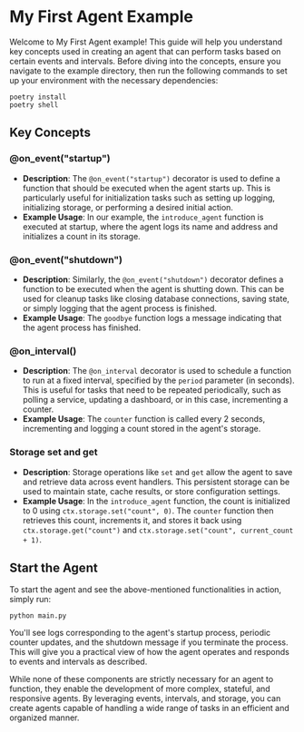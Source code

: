 # My First Agent Example

Welcome to My First Agent example! This guide will help you understand key concepts used in creating an agent that can perform tasks based on certain events and intervals. Before diving into the concepts, ensure you navigate to the example directory, then run the following commands to set up your environment with the necessary dependencies:

```
poetry install
poetry shell
```

## Key Concepts

### @on_event("startup")

- **Description**: The `@on_event("startup")` decorator is used to define a function that should be executed when the agent starts up. This is particularly useful for initialization tasks such as setting up logging, initializing storage, or performing a desired initial action.
- **Example Usage**: In our example, the `introduce_agent` function is executed at startup, where the agent logs its name and address and initializes a count in its storage.

### @on_event("shutdown")

- **Description**: Similarly, the `@on_event("shutdown")` decorator defines a function to be executed when the agent is shutting down. This can be used for cleanup tasks like closing database connections, saving state, or simply logging that the agent process is finished.
- **Example Usage**: The `goodbye` function logs a message indicating that the agent process has finished.

### @on_interval()

- **Description**: The `@on_interval` decorator is used to schedule a function to run at a fixed interval, specified by the `period` parameter (in seconds). This is useful for tasks that need to be repeated periodically, such as polling a service, updating a dashboard, or in this case, incrementing a counter.
- **Example Usage**: The `counter` function is called every 2 seconds, incrementing and logging a count stored in the agent's storage.

### Storage set and get

- **Description**: Storage operations like `set` and `get` allow the agent to save and retrieve data across event handlers. This persistent storage can be used to maintain state, cache results, or store configuration settings.
- **Example Usage**: In the `introduce_agent` function, the count is initialized to 0 using `ctx.storage.set("count", 0)`. The `counter` function then retrieves this count, increments it, and stores it back using `ctx.storage.get("count")` and `ctx.storage.set("count", current_count + 1)`.

## Start the Agent

To start the agent and see the above-mentioned functionalities in action, simply run:

```
python main.py
```

You'll see logs corresponding to the agent's startup process, periodic counter updates, and the shutdown message if you terminate the process. This will give you a practical view of how the agent operates and responds to events and intervals as described.


While none of these components are strictly necessary for an agent to function, they enable the development of more complex, stateful, and responsive agents. By leveraging events, intervals, and storage, you can create agents capable of handling a wide range of tasks in an efficient and organized manner.
